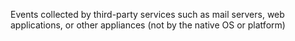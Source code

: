 Events collected by third-party services such as mail servers, web applications, or other appliances (not by the native OS or platform)
